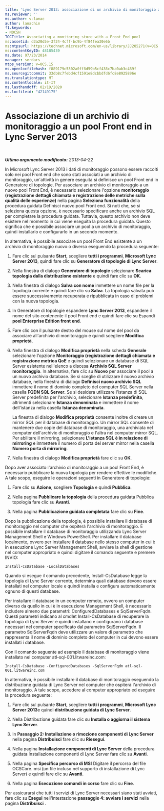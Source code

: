 ```yaml
---
title: 'Lync Server 2013: associazione di un archivio di monitoraggio a un pool Front End'
ms.reviewer: ''
ms.author: v-lanac
author: lanachin
f1.keywords:
- NOCSH
TOCTitle: Associating a monitoring store with a Front End pool
ms:assetid: d3a20d5e-3f24-4cff-bc9b-4f84fea30e6b
ms:mtpsurl: https://technet.microsoft.com/en-us/library/JJ205271(v=OCS.15)
ms:contentKeyID: 48185439
ms.date: 07/23/2014
manager: serdars
mtps_version: v=OCS.15
ms.openlocfilehash: f889179c5302a0ff8d59b5cf438c7ba0ab3c489f
ms.sourcegitcommit: 33db8c7febd4cf1591e8dcbbdfd6fc8e8925896e
ms.translationtype: MT
ms.contentlocale: it-IT
ms.lasthandoff: 02/19/2020
ms.locfileid: "42149175"
---
```

<div data-xmlns="http://www.w3.org/1999/xhtml">

<div class="topic" data-xmlns="http://www.w3.org/1999/xhtml" data-msxsl="urn:schemas-microsoft-com:xslt" data-cs="http://msdn.microsoft.com/">

<div data-asp="https://msdn2.microsoft.com/asp">

# <a name="associating-a-monitoring-store-with-a-front-end-pool-in-lync-server-2013"></a>Associazione di un archivio di monitoraggio a un pool Front end in Lync Server 2013

</div>

<div id="mainSection">

<div id="mainBody">

<span> </span>

_**Ultimo argomento modificato:** 2013-04-22_

In Microsoft Lync Server 2013 i dati di monitoraggio possono essere raccolti solo nei pool Front end che sono stati associati a un archivio di monitoraggio, un'attività in genere eseguita si definisce un pool Front end in Generatore di topologie. Per associare un archivio di monitoraggio a un nuovo pool Front End, è necessario selezionare l'opzione **monitoraggio (registrazione dettagli chiamata e registrazione delle metriche sulla qualità delle esperienze)** nella pagina **Seleziona funzionalità** della procedura guidata Definisci nuovo pool Front end. Si noti che, se si seleziona questa opzione, è necessario specificare anche un archivio SQL per completare la procedura guidata. Tuttavia, questo archivio non deve esistere nel momento in cui viene eseguita la procedura guidata. Questo significa che è possibile associare un pool a un archivio di monitoraggio, quindi installarlo e configurarlo in un secondo momento.

In alternativa, è possibile associare un pool Front End esistente a un archivio di monitoraggio nuovo o diverso eseguendo la procedura seguente:

1.  Fare clic sul pulsante **Start**, scegliere **tutti i programmi**, **Microsoft Lync Server 2013**, quindi fare clic su **Generatore di topologie di Lync Server**.

2.  Nella finestra di dialogo **Generatore di topologie** selezionare **Scarica topologia dalla distribuzione esistente** e quindi fare clic su **OK**.

3.  Nella finestra di dialogo **Salva con nome** immettere un nome file per la topologia corrente e quindi fare clic su **Salva**. La topologia salvata può essere successivamente recuperata e ripubblicata in caso di problemi con la nuova topologia.

4.  In Generatore di topologie espandere **Lync Server 2013**, espandere il nome del sito contenente il pool Front end e quindi fare clic su Espandi **pool Enterprise Edition front end**.

5.  Fare clic con il pulsante destro del mouse sul nome del pool da associare all'archivio di monitoraggio e quindi scegliere **Modifica proprietà**.

6.  Nella finestra di dialogo **Modifica proprietà** nella scheda **Generale** selezionare l'opzione **Monitoraggio (registrazione dettagli chiamata e registrazione metrica QoE** e quindi selezionare un database di SQL Server esistente nell'elenco a discesa **Archivio SQL Server monitoraggio**. In alternativa, fare clic su **Nuovo** per associare il pool a un nuovo archivio database. Se si sceglie di utilizzare il nuovo archivio database, nella finestra di dialogo **Definisci nuovo archivio SQL** immettere il nome di dominio completo del computer SQL Server nella casella **FQDN SQL Server**. Se si desidera utilizzare l'istanza di SQL Server predefinita per l'archivio, selezionare **Istanza predefinita**, altrimenti selezionare **Istanza denominata** e immettere il nome dell'istanza nella casella **Istanza denominata**.
    
    La finestra di dialogo **Modifica proprietà** consente inoltre di creare un mirror SQL per il database di monitoraggio. Un mirror SQL consente di mantenere due copie del database di monitoraggio, una archiviata nel computer dell'archivio di monitoraggio e l'altra nel computer mirror SQL. Per abilitare il mirroring, selezionare **L'istanza SQL è in relazione di mirroring** e immettere il numero di porta del server mirror nella casella **Numero porta di mirroring**.

7.  Nella finestra di dialogo **Modifica proprietà** fare clic su **OK**.

Dopo aver associato l'archivio di monitoraggio a un pool Front End, è necessario pubblicare la nuova topologia per rendere effettive le modifiche. A tale scopo, eseguire le operazioni seguenti in Generatore di topologie:

1.  Fare clic su **Azione**, scegliere **Topologia** e quindi **Pubblica**.

2.  Nella pagina **Pubblicare la topologia** della procedura guidata Pubblica topologia fare clic su **Avanti**.

3.  Nella pagina **Pubblicazione guidata completata** fare clic su **Fine**.

Dopo la pubblicazione della topologia, è possibile installare il database di monitoraggio nel computer che ospiterà l'archivio di monitoraggio. È possibile installare il database di monitoraggio utilizzando Lync Server Management Shell e Windows PowerShell. Per installare il database localmente, ovvero per installare il database nello stesso computer in cui è in esecuzione Lync Server Management Shell, avviare la shell di gestione nel computer appropriato e quindi digitare il comando seguente e premere INVIO:

    Install-CsDatabase -LocalDatabases

Quando si esegue il comando precedente, Install-CsDatabase legge la topologia di Lync Server corrente, determina quali database devono essere installati nel computer locale e quindi installa e configura automaticamente ognuno di questi database.

Per installare il database in un computer remoto, ovvero un computer diverso da quello in cui è in esecuzione Management Shell, è necessario includere almeno due parametri: ConfiguredDatabases e SqlServerFqdn. Questi parametri indicano al cmdlet Install-CsDatabase di recuperare la topologia di Lync Server e quindi installano e configurano i database necessari nel computer specificato dal parametro SqlServerFqdn. Il parametro SqlServerFqdn deve utilizzare un valore di parametro che rappresenta il nome di dominio completo del computer in cui devono essere installati i database.

Con il comando seguente ad esempio il database di monitoraggio viene installato nel computer atl-sql-001.litwareinc.com:

    Install-CsDatabase -ConfiguredDatabases -SqlServerFqdn atl-sql-001.litwareinc.com

In alternativa, è possibile installare il database di monitoraggio eseguendo la distribuzione guidata di Lync Server nel computer che ospiterà l'archivio di monitoraggio. A tale scopo, accedere al computer appropriato ed eseguire la procedura seguente:

1.  Fare clic sul pulsante **Start**, scegliere **tutti i programmi**, **Microsoft Lync Server 2013**e quindi **distribuzione guidata di Lync Server**.

2.  Nella Distribuzione guidata fare clic su **Installa o aggiorna il sistema Lync Server**.

3.  In **Passaggio 2: Installazione o rimozione componenti di Lync Server** nella pagina **Distribuisci** fare clic su **Riesegui**.

4.  Nella pagina **Installazione componenti di Lync Server** della procedura guidata Installazione componenti di Lync Server fare clic su **Avanti**.

5.  Nella pagina **Specifica percorso di MSI** Digitare il percorso del file OCSCore. msi (un file incluso nel supporto di installazione di Lync Server) e quindi fare clic su **Avanti**.

6.  Nella pagina **Esecuzione comandi in corso** fare clic su **Fine**.

Per assicurarsi che tutti i servizi di Lync Server necessari siano stati avviati, fare clic su **Esegui** nell'intestazione **passaggio 4: avviare i servizi** nella pagina **Distribuisci** .

</div>

<span> </span>

</div>

</div>

</div>

